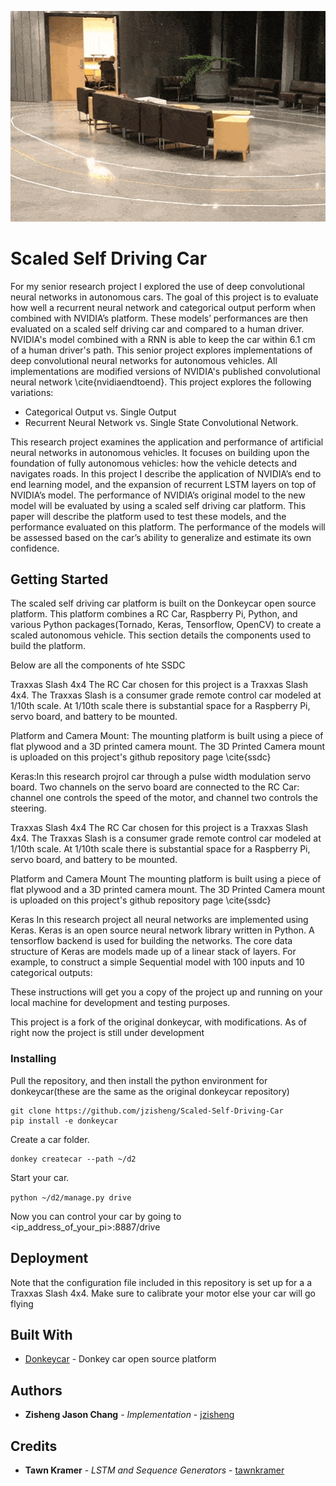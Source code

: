 ![Alt Text](https://raw.githubusercontent.com/jzisheng/Scaled-Self-Driving-Car/master/car_driving.gif)

# Scaled Self Driving Car

For my senior research project I explored the use of deep convolutional neural networks in autonomous cars. The goal of this project is to evaluate how well a recurrent neural network and categorical output perform when combined with NVIDIA’s platform. These models’ performances are then evaluated on a scaled self driving car and compared to a human driver. NVIDIA's model combined with a RNN is able to keep the car within 6.1 cm of a human driver's path. This senior project explores implementations of deep convolutional neural networks for autonomous vehicles. All implementations are modified versions of NVIDIA's published convolutional neural network \cite{nvidiaendtoend}. This project explores the following variations:
* Categorical Output vs. Single Output
* Recurrent Neural Network vs. Single State Convolutional Network.

This research project examines the application and performance of artificial neural networks in autonomous vehicles. It focuses on building upon the foundation of fully autonomous vehicles: how the vehicle detects and navigates roads. In this project I describe the application of NVIDIA’s end to end learning model, and the expansion of recurrent LSTM layers on top of NVIDIA’s model. The performance of NVIDIA’s original model to the new model will be evaluated by using a scaled self driving car platform. This paper will describe the platform used to test these models, and the performance evaluated on this platform. The performance of the models will be assessed based on the car’s ability to generalize and estimate its own confidence.


## Getting Started

The scaled self driving car platform is built on the Donkeycar open source platform. This platform combines a RC Car, Raspberry Pi, Python, and various Python packages(Tornado, Keras, Tensorflow, OpenCV) to create a scaled autonomous vehicle. This section details the components used to build the platform.

Below are all the components of hte SSDC

Traxxas Slash 4x4 The RC Car chosen for this project is a Traxxas Slash 4x4. The Traxxas Slash is a consumer grade remote control car modeled at 1/10th scale. At 1/10th scale there is substantial space for a Raspberry Pi, servo board, and battery to be mounted. 

Platform and Camera Mount: The mounting platform is built using a piece of flat plywood and a 3D printed camera mount. The 3D Printed Camera mount is uploaded on this project's github repository page \cite{ssdc}

Keras:In this research projrol car through a pulse width modulation servo board. Two channels on the servo board are connected to the RC Car: channel one controls the speed of the motor, and channel two controls the steering.

Traxxas Slash 4x4 The RC Car chosen for this project is a Traxxas Slash 4x4. The Traxxas Slash is a consumer grade remote control car modeled at 1/10th scale. At 1/10th scale there is substantial space for a Raspberry Pi, servo board, and battery to be mounted. 

Platform and Camera Mount The mounting platform is built using a piece of flat plywood and a 3D printed camera mount. The 3D Printed Camera mount is uploaded on this project's github repository page \cite{ssdc}

Keras In this research project all neural networks are implemented using Keras. Keras is an open source neural network library written in Python. A tensorflow backend is used for building the networks. The core data structure of Keras are models made up of a linear stack of layers. For example, to construct a simple Sequential model with 100 inputs and 10 categorical outputs:


These instructions will get you a copy of the project up and running on your local machine for development and testing purposes.

This project is a fork of the original donkeycar, with modifications. As of right now the project is still under development

### Installing
Pull the repository, and then install the python environment for donkeycar(these are the same as the original donkeycar repository)

```
git clone https://github.com/jzisheng/Scaled-Self-Driving-Car
pip install -e donkeycar
```

Create a car folder.
```
donkey createcar --path ~/d2
```

Start your car.

```python ~/d2/manage.py drive```

Now you can control your car by going to <ip_address_of_your_pi>:8887/drive


## Deployment

Note that the configuration file included in this repository is set up for a a Traxxas Slash 4x4. Make sure to calibrate your motor else your car will go flying
## Built With

* [Donkeycar](https://github.com/wroscoe/donkey/) - Donkey car open source platform



## Authors

* **Zisheng Jason Chang** - *Implementation* - [jzisheng](https://github.com/jzisheng)

## Credits
* **Tawn Kramer** - *LSTM and Sequence Generators* - [tawnkramer](https://github.com/tawnkramer/donkey/tree/master/donkeycar)


